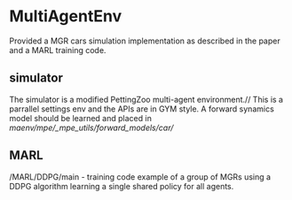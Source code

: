 # MultiAgentEnv
Provided a MGR cars simulation implementation as described in the paper and a MARL training code. 
## simulator
The simulator is a modified PettingZoo multi-agent environment.//
This is a parrallel settings env and the APIs are in GYM style.
A forward synamics model should be learned and placed in *maenv/mpe/_mpe_utils/forward_models/car/*
## MARL
/MARL/DDPG/main - training code example of a group of MGRs using a DDPG algorithm learning a single shared policy for all agents. 

